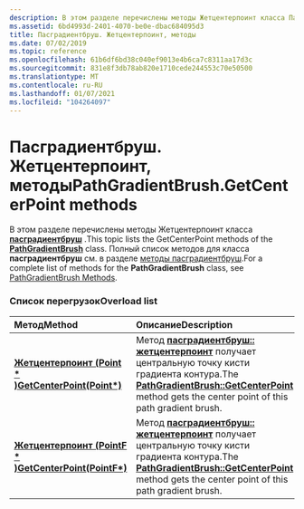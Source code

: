 ```yaml
---
description: В этом разделе перечислены методы Жетцентерпоинт класса Пасградиентбруш. Полный список методов для класса Пасградиентбруш см. в разделе методы Пасградиентбруш.
ms.assetid: 6bd4993d-2401-4070-be0e-dbac684095d3
title: Пасградиентбруш. Жетцентерпоинт, методы
ms.date: 07/02/2019
ms.topic: reference
ms.openlocfilehash: 61b6df6bd38c040ef9013e4b6ca7c8311aa17d3c
ms.sourcegitcommit: 831e8f3db78ab820e1710cede244553c70e50500
ms.translationtype: MT
ms.contentlocale: ru-RU
ms.lasthandoff: 01/07/2021
ms.locfileid: "104264097"
---
```

# <a name="pathgradientbrushgetcenterpoint-methods"></a><span data-ttu-id="97a4b-104">Пасградиентбруш. Жетцентерпоинт, методы</span><span class="sxs-lookup"><span data-stu-id="97a4b-104">PathGradientBrush.GetCenterPoint methods</span></span>

<span data-ttu-id="97a4b-105">В этом разделе перечислены методы Жетцентерпоинт класса [**пасградиентбруш**](/windows/win32/api/gdipluspath/nl-gdipluspath-pathgradientbrush) .</span><span class="sxs-lookup"><span data-stu-id="97a4b-105">This topic lists the GetCenterPoint methods of the [**PathGradientBrush**](/windows/win32/api/gdipluspath/nl-gdipluspath-pathgradientbrush) class.</span></span> <span data-ttu-id="97a4b-106">Полный список методов для класса **пасградиентбруш** см. в разделе [методы пасградиентбруш](-gdiplus-class-pathgradientbrush-methods.md).</span><span class="sxs-lookup"><span data-stu-id="97a4b-106">For a complete list of methods for the **PathGradientBrush** class, see [PathGradientBrush Methods](-gdiplus-class-pathgradientbrush-methods.md).</span></span>

### <a name="overload-list"></a><span data-ttu-id="97a4b-107">Список перегрузок</span><span class="sxs-lookup"><span data-stu-id="97a4b-107">Overload list</span></span>



| <span data-ttu-id="97a4b-108">Метод</span><span class="sxs-lookup"><span data-stu-id="97a4b-108">Method</span></span>                                                                                            | <span data-ttu-id="97a4b-109">Описание</span><span class="sxs-lookup"><span data-stu-id="97a4b-109">Description</span></span>                                                                                                                                                                         |
|:--------------------------------------------------------------------------------------------------|:------------------------------------------------------------------------------------------------------------------------------------------------------------------------------------|
| <span data-ttu-id="97a4b-110">[**Жетцентерпоинт (Point \* )**](/windows/win32/api/gdipluspath/nf-gdipluspath-pathgradientbrush-getcenterpoint(outpoint))</span><span class="sxs-lookup"><span data-stu-id="97a4b-110">[**GetCenterPoint(Point\*)**](/windows/win32/api/gdipluspath/nf-gdipluspath-pathgradientbrush-getcenterpoint(outpoint))</span></span>   | <span data-ttu-id="97a4b-111">Метод [**пасградиентбруш:: жетцентерпоинт**](/windows/win32/api/gdipluspath/nf-gdipluspath-pathgradientbrush-getcenterpoint(outpoint)) получает центральную точку кисти градиента контура.</span><span class="sxs-lookup"><span data-stu-id="97a4b-111">The [**PathGradientBrush::GetCenterPoint**](/windows/win32/api/gdipluspath/nf-gdipluspath-pathgradientbrush-getcenterpoint(outpoint)) method gets the center point of this path gradient brush.</span></span><br/>  |
| <span data-ttu-id="97a4b-112">[**Жетцентерпоинт (PointF \* )**](/previous-versions//ms535099(v=vs.85))</span><span class="sxs-lookup"><span data-stu-id="97a4b-112">[**GetCenterPoint(PointF\*)**](/previous-versions//ms535099(v=vs.85))</span></span> | <span data-ttu-id="97a4b-113">Метод [**пасградиентбруш:: жетцентерпоинт**](/previous-versions//ms535099(v=vs.85)) получает центральную точку кисти градиента контура.</span><span class="sxs-lookup"><span data-stu-id="97a4b-113">The [**PathGradientBrush::GetCenterPoint**](/previous-versions//ms535099(v=vs.85)) method gets the center point of this path gradient brush.</span></span><br/> |



 

 
